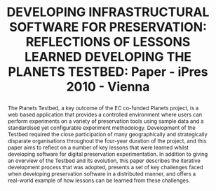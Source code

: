 ---
abstract: 'The Planets Testbed, a key outcome of the EC co-funded

  Planets project, is a web based application that provides

  a controlled environment where users can perform experiments

  on a variety of preservation tools using sample data

  and a standardised yet configurable experiment methodology.

  Development of the Testbed required the close

  participation of many geographically and strategically disparate

  organisations throughout the four-year duration of

  the project, and this paper aims to reflect on a number

  of key lessons that were learned whilst developing software

  for digital preservation experimentation. In addition

  to giving an overview of the Testbed and its evolution,

  this paper describes the iterative development process that

  was adopted, presents a set of key challenges faced when

  developing preservation software in a distributed manner,

  and offers a real-world example of how lessons can be

  learned from these challenges.'
creators:
- Barr, Matthew
- Aitken, Matthew Barr, Brian
- Lindley, Andrew
- Ross, Seamus
date: null
document_url: https://services.phaidra.univie.ac.at/api/object/o:185192/download
grand_parent: iPRES
institutions: []
keywords: []
landing_page_url: https://phaidra.univie.ac.at/o:185192
language: eng
layout: publication
license: GPLv3
notes_url: null
parent: iPRES 2010
presentation_url: null
size: 340312
source_name: iPRES
title: 'DEVELOPING INFRASTRUCTURAL SOFTWARE FOR PRESERVATION:  REFLECTIONS OF LESSONS
  LEARNED DEVELOPING THE PLANETS  TESTBED: Paper - iPres 2010 - Vienna '
type: paper
year: 2010
---